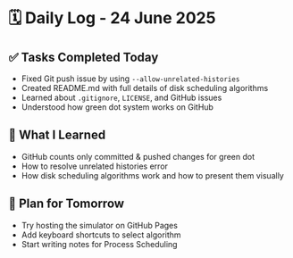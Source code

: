 # 🗓️ Daily Log - 24 June 2025

## ✅ Tasks Completed Today

- Fixed Git push issue by using `--allow-unrelated-histories`
- Created README.md with full details of disk scheduling algorithms
- Learned about `.gitignore`, `LICENSE`, and GitHub issues
- Understood how green dot system works on GitHub

## 🧠 What I Learned

- GitHub counts only committed & pushed changes for green dot
- How to resolve unrelated histories error
- How disk scheduling algorithms work and how to present them visually

## 🎯 Plan for Tomorrow

- Try hosting the simulator on GitHub Pages
- Add keyboard shortcuts to select algorithm
- Start writing notes for Process Scheduling
